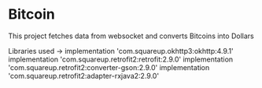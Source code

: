 # Bitcoin
This project fetches data from websocket and converts Bitcoins into Dollars

Libraries used -> 
    implementation 'com.squareup.okhttp3:okhttp:4.9.1'
    implementation 'com.squareup.retrofit2:retrofit:2.9.0'
    implementation 'com.squareup.retrofit2:converter-gson:2.9.0'
    implementation 'com.squareup.retrofit2:adapter-rxjava2:2.9.0'
